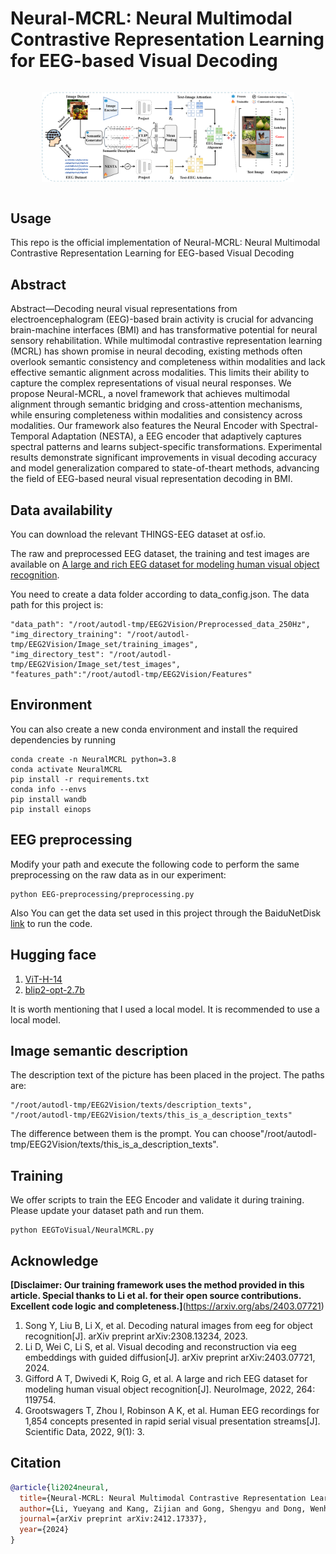 
# Neural-MCRL: Neural Multimodal Contrastive Representation Learning for EEG-based Visual Decoding

<!-- Badges and Links Section -->
<div style="display: flex; align-items: center; justify-content: center;">

  <p align="center">
    <a href="https://arxiv.org/abs/2412.17337">
      <img src="Neural-MCRL.png" alt="Neural-MCRL" style="max-width: 80%; height: auto;"/>
    </a>
  </p>

</div>

## Usage
This repo is the official implementation of Neural-MCRL: Neural Multimodal Contrastive Representation Learning for EEG-based Visual Decoding

## Abstract
Abstract—Decoding neural visual representations from electroencephalogram (EEG)-based brain activity is crucial for advancing brain-machine interfaces (BMI) and has transformative potential for neural sensory rehabilitation. While multimodal contrastive representation learning (MCRL) has shown promise in neural decoding, existing methods often overlook semantic consistency and completeness within modalities and lack effective semantic alignment across modalities. This limits their ability to capture the complex representations of visual neural responses. We propose Neural-MCRL, a novel framework that achieves multimodal alignment through semantic bridging and cross-attention mechanisms, while ensuring completeness within modalities and consistency across modalities. Our framework also features the Neural Encoder with Spectral-Temporal Adaptation (NESTA), a EEG encoder that adaptively captures spectral patterns and learns subject-specific transformations. Experimental results demonstrate significant improvements in visual decoding accuracy and model generalization compared to state-of-theart methods, advancing the field of EEG-based neural visual representation decoding in BMI.

## Data availability
You can download the relevant THINGS-EEG dataset at osf.io.

The raw and preprocessed EEG dataset, the training and test images are available on [A large and rich EEG dataset for modeling human visual object recognition](https://osf.io/3jk45/).

You need to create a data folder according to data_config.json. The data path for this project is:

```
"data_path": "/root/autodl-tmp/EEG2Vision/Preprocessed_data_250Hz",
"img_directory_training": "/root/autodl-tmp/EEG2Vision/Image_set/training_images",
"img_directory_test": "/root/autodl-tmp/EEG2Vision/Image_set/test_images",
"features_path":"/root/autodl-tmp/EEG2Vision/Features"
```
## Environment
You can also create a new conda environment and install the required dependencies by running
```
conda create -n NeuralMCRL python=3.8
conda activate NeuralMCRL
pip install -r requirements.txt
conda info --envs
pip install wandb
pip install einops
```


## EEG preprocessing
Modify your path and execute the following code to perform the same preprocessing on the raw data as in our experiment:
```
python EEG-preprocessing/preprocessing.py
```
Also You can get the data set used in this project through the BaiduNetDisk [link](https://pan.baidu.com/s/1-1hgpoi4nereLVqE4ylE_g?pwd=nid5 ) to run the code.

## Hugging face
1. [ViT-H-14](https://huggingface.co/laion/CLIP-ViT-H-14-laion2B-s32B-b79K)
2. [blip2-opt-2.7b](https://huggingface.co/Salesforce/blip2-opt-2.7b)
   
It is worth mentioning that I used a local model. It is recommended to use a local model.

## Image semantic description
The description text of the picture has been placed in the project. The paths are:
```
"/root/autodl-tmp/EEG2Vision/texts/description_texts",
"/root/autodl-tmp/EEG2Vision/texts/this_is_a_description_texts"
```
The difference between them is the prompt.
You can choose"/root/autodl-tmp/EEG2Vision/texts/this_is_a_description_texts".

## Training
We offer scripts to train the EEG Encoder and validate it during training. Please update your dataset path and run them.
```
python EEGToVisual/NeuralMCRL.py
```

## Acknowledge
**[Disclaimer: Our training framework uses the method provided in this article. Special thanks to Li et al. for their open source contributions. Excellent code logic and completeness.]**(https://arxiv.org/abs/2403.07721)
1. Song Y, Liu B, Li X, et al. Decoding natural images from eeg for object recognition[J]. arXiv preprint arXiv:2308.13234, 2023.
2. Li D, Wei C, Li S, et al. Visual decoding and reconstruction via eeg embeddings with guided diffusion[J]. arXiv preprint arXiv:2403.07721, 2024.
4. Gifford A T, Dwivedi K, Roig G, et al. A large and rich EEG dataset for modeling human visual object recognition[J]. NeuroImage, 2022, 264: 119754.
5. Grootswagers T, Zhou I, Robinson A K, et al. Human EEG recordings for 1,854 concepts presented in rapid serial visual presentation streams[J]. Scientific Data, 2022, 9(1): 3.

## Citation
```bibtex
@article{li2024neural,
  title={Neural-MCRL: Neural Multimodal Contrastive Representation Learning for EEG-based Visual Decoding},
  author={Li, Yueyang and Kang, Zijian and Gong, Shengyu and Dong, Wenhao and Zeng, Weiming and Yan, Hongjie and Siok, Wai Ting and Wang, Nizhuan},
  journal={arXiv preprint arXiv:2412.17337},
  year={2024}
}
```
```
